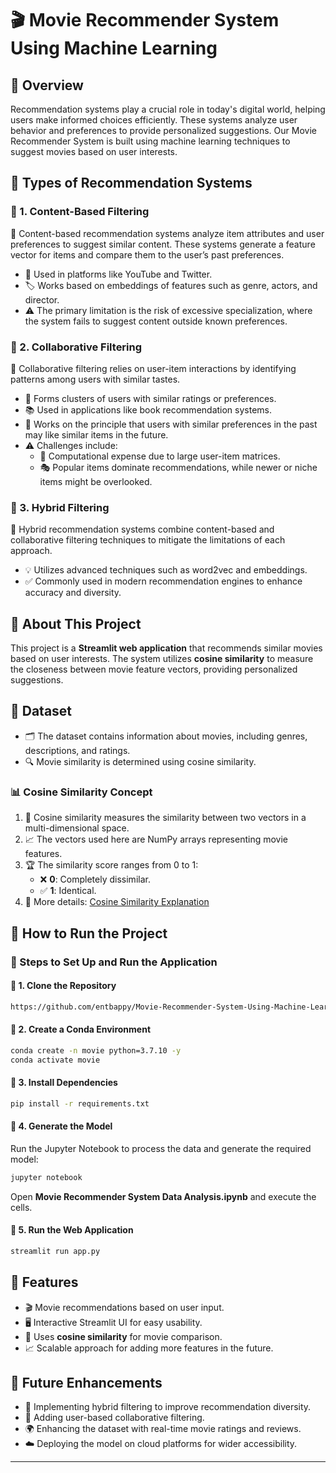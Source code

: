 # 🎬 Movie Recommender System Using Machine Learning

## 📝 Overview
Recommendation systems play a crucial role in today's digital world, helping users make informed choices efficiently. These systems analyze user behavior and preferences to provide personalized suggestions. Our Movie Recommender System is built using machine learning techniques to suggest movies based on user interests.

## 📌 Types of Recommendation Systems
### 🔹 1. Content-Based Filtering
📌 Content-based recommendation systems analyze item attributes and user preferences to suggest similar content. These systems generate a feature vector for items and compare them to the user’s past preferences.
- 🎥 Used in platforms like YouTube and Twitter.
- 🏷 Works based on embeddings of features such as genre, actors, and director.
- ⚠️ The primary limitation is the risk of excessive specialization, where the system fails to suggest content outside known preferences.

### 🔹 2. Collaborative Filtering
📌 Collaborative filtering relies on user-item interactions by identifying patterns among users with similar tastes.
- 👥 Forms clusters of users with similar ratings or preferences.
- 📚 Used in applications like book recommendation systems.
- 🧩 Works on the principle that users with similar preferences in the past may like similar items in the future.
- ⚠️ Challenges include:
  - 🚀 Computational expense due to large user-item matrices.
  - 🎭 Popular items dominate recommendations, while newer or niche items might be overlooked.

### 🔹 3. Hybrid Filtering
📌 Hybrid recommendation systems combine content-based and collaborative filtering techniques to mitigate the limitations of each approach.
- 💡 Utilizes advanced techniques such as word2vec and embeddings.
- ✅ Commonly used in modern recommendation engines to enhance accuracy and diversity.

## 🎯 About This Project
This project is a **Streamlit web application** that recommends similar movies based on user interests. The system utilizes **cosine similarity** to measure the closeness between movie feature vectors, providing personalized suggestions.

## 📂 Dataset
- 🗂 The dataset contains information about movies, including genres, descriptions, and ratings.
- 🔍 Movie similarity is determined using cosine similarity.

### 📊 Cosine Similarity Concept
1. 🧮 Cosine similarity measures the similarity between two vectors in a multi-dimensional space.
2. 📈 The vectors used here are NumPy arrays representing movie features.
3. 🏆 The similarity score ranges from 0 to 1:
   - ❌ **0**: Completely dissimilar.
   - ✅ **1**: Identical.
4. 🔗 More details: [Cosine Similarity Explanation](https://www.learndatasci.com/glossary/cosine-similarity/)

## 🚀 How to Run the Project
### 📌 Steps to Set Up and Run the Application
#### 🔹 1. Clone the Repository
```sh
https://github.com/entbappy/Movie-Recommender-System-Using-Machine-Learning.git
```
#### 🔹 2. Create a Conda Environment
```sh
conda create -n movie python=3.7.10 -y
conda activate movie
```
#### 🔹 3. Install Dependencies
```sh
pip install -r requirements.txt
```
#### 🔹 4. Generate the Model
Run the Jupyter Notebook to process the data and generate the required model:
```sh
jupyter notebook
```
Open **Movie Recommender System Data Analysis.ipynb** and execute the cells.

#### 🔹 5. Run the Web Application
```sh
streamlit run app.py
```

## 🎨 Features
- 🎬 Movie recommendations based on user input.
- 🖥 Interactive Streamlit UI for easy usability.
- 🧠 Uses **cosine similarity** for movie comparison.
- 📈 Scalable approach for adding more features in the future.

## 🔮 Future Enhancements
- 🔄 Implementing hybrid filtering to improve recommendation diversity.
- 👥 Adding user-based collaborative filtering.
- 🌍 Enhancing the dataset with real-time movie ratings and reviews.
- ☁️ Deploying the model on cloud platforms for wider accessibility.

---

